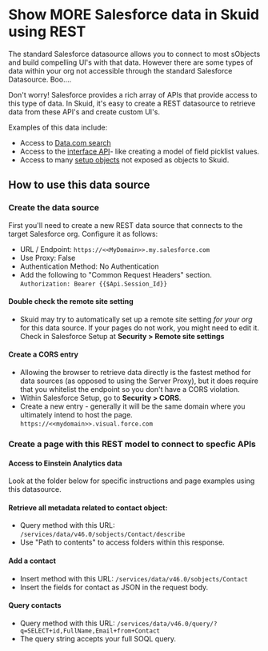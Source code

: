 # Show MORE Salesforce data in Skuid using REST
The standard Salesforce datasource allows you to connect to most sObjects and build compelling UI's with that data.  However there are some types of data within your org not accessible through the standard Salesforce Datasource.  Boo....

Don't worry! Salesforce provides a rich array of APIs that provide access to this type of data. In Skuid, it's easy to create a REST datasource to retrieve data from these API's and create custom UI's.

Examples of this data include: 

* Access to [Data.com search](https://developer.salesforce.com/docs/atlas.en-us.datadotcom_api_dev_guide.meta/datadotcom_api_dev_guide/datadotcom_api_dev_guide_intro.htm)
* Access to the [interface API](https://developer.salesforce.com/docs/atlas.en-us.uiapi.meta/uiapi/ui_api_get_started.htm)-  like creating a model of field picklist values. 
* Access to many [setup objects](https://developer.salesforce.com/docs/atlas.en-us.220.0.object_reference.meta/object_reference/sforce_api_objects_concepts.htm) not exposed as objects to Skuid.  


## How to use this data source

### Create the data source

First you'll need to create a new REST data source that connects to the target Salesforce org.  Configure it as follows:
* URL / Endpoint: ``https://<<MyDomain>>.my.salesforce.com``
* Use Proxy:  False
* Authentication Method:  No Authentication
* Add the following to "Common Request Headers" section. 
``Authorization: Bearer {{$Api.Session_Id}}``


#### Double check the remote site setting

* Skuid may try to automatically set up a remote site setting _for your org_  for this data source. If your pages do not work, you might need to edit it.  Check in Salesforce Setup at **Security > Remote site settings**  

#### Create a CORS entry

* Allowing the browser to retrieve data directly is the fastest method for data sources (as opposed to using the Server Proxy),  but it does require that you whitelist the endpoint so you don't have a CORS violation.  
* Within Salesforce Setup, go to **Security > CORS**.
* Create a new entry - generally it will be the same domain where you ultimately intend to host the page.  ``https://<<mydomain>>.visual.force.com``


### Create a page with this REST model to connect to specfic APIs

#### Access to Einstein Analytics data

 Look at the folder below for specific instructions and page examples using this datasource.   

#### Retrieve all metadata related to contact object:      

* Query method with this URL:   ``/services/data/v46.0/sobjects/Contact/describe``
* Use "Path to contents" to access folders within this response. 
    
#### Add a contact

* Insert method with this URL:   ``/services/data/v46.0/sobjects/Contact``
* Insert the fields for contact as JSON in the request body.

####  Query contacts   
* Query method with this URL:  ``/services/data/v46.0/query/?q=SELECT+id,FullName,Email+from+Contact``
* The query string accepts your full SOQL query.     
